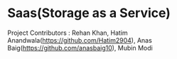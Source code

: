 # Saas(Storage as a Service)

Project Contributors : Rehan Khan, Hatim Anandwala(https://github.com/Hatim2904), Anas Baig(https://github.com/anasbaig10),       Mubin Modi



